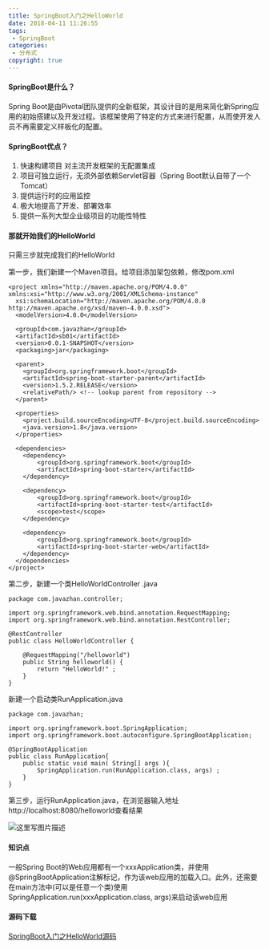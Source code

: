 ```yaml
---
title: SpringBoot入门之HelloWorld
date: 2018-04-11 11:26:55
tags:
 - SpringBoot
categories: 
 - 分布式
copyright: true
---
```



#### **SpringBoot是什么？**

Spring Boot是由Pivotal团队提供的全新框架，其设计目的是用来简化新Spring应用的初始搭建以及开发过程。该框架使用了特定的方式来进行配置，从而使开发人员不再需要定义样板化的配置。

#### **SpringBoot优点？**

<!--more-->

 1. 快速构建项目 对主流开发框架的无配置集成 
 2. 项目可独立运行，无须外部依赖Servlet容器（Spring Boot默认自带了一个Tomcat）
 3. 提供运行时的应用监控 
 4. 极大地提高了开发、部署效率 
 5. 提供一系列大型企业级项目的功能性特性

#### **那就开始我们的HelloWorld**

只需三步就完成我们的HelloWorld

第一步，我们新建一个Maven项目。给项目添加架包依赖，修改pom.xml

```
<project xmlns="http://maven.apache.org/POM/4.0.0" xmlns:xsi="http://www.w3.org/2001/XMLSchema-instance"
  xsi:schemaLocation="http://maven.apache.org/POM/4.0.0 http://maven.apache.org/xsd/maven-4.0.0.xsd">
  <modelVersion>4.0.0</modelVersion>

  <groupId>com.javazhan</groupId>
  <artifactId>sb01</artifactId>
  <version>0.0.1-SNAPSHOT</version>
  <packaging>jar</packaging>

  <parent>
    <groupId>org.springframework.boot</groupId>
    <artifactId>spring-boot-starter-parent</artifactId>
    <version>1.5.2.RELEASE</version>
    <relativePath/> <!-- lookup parent from repository -->
  </parent>

  <properties>
    <project.build.sourceEncoding>UTF-8</project.build.sourceEncoding>
    <java.version>1.8</java.version>
  </properties>

  <dependencies>
    <dependency>
        <groupId>org.springframework.boot</groupId>
        <artifactId>spring-boot-starter</artifactId>
    </dependency>

    <dependency>
        <groupId>org.springframework.boot</groupId>
        <artifactId>spring-boot-starter-test</artifactId>
        <scope>test</scope>
    </dependency>

    <dependency>
        <groupId>org.springframework.boot</groupId>
        <artifactId>spring-boot-starter-web</artifactId>
    </dependency>
  </dependencies>
</project>

```
第二步，新建一个类HelloWorldController .java

```
package com.javazhan.controller;

import org.springframework.web.bind.annotation.RequestMapping;
import org.springframework.web.bind.annotation.RestController;

@RestController
public class HelloWorldController {
    
    @RequestMapping("/helloworld")
    public String helloworld() {
        return "HelloWorld!" ;
    }
}

```

新建一个启动类RunApplication.java

```
package com.javazhan;

import org.springframework.boot.SpringApplication;
import org.springframework.boot.autoconfigure.SpringBootApplication;

@SpringBootApplication
public class RunApplication{
    public static void main( String[] args ){
        SpringApplication.run(RunApplication.class, args) ;
    }
}
```

第三步，运行RunApplication.java，在浏览器输入地址http://localhost:8080/helloworld查看结果

![这里写图片描述](http://img.blog.csdn.net/20170831155736340?watermark/2/text/aHR0cDovL2Jsb2cuY3Nkbi5uZXQvd2VudGVyeWFu/font/5a6L5L2T/fontsize/400/fill/I0JBQkFCMA==/dissolve/70/gravity/SouthEast)

#### **知识点**

一般Spring Boot的Web应用都有一个xxxApplication类，并使用@SpringBootApplication注解标记，作为该web应用的加载入口。此外，还需要在main方法中(可以是任意一个类)使用SpringApplication.run(xxxApplication.class, args)来启动该web应用


#### **源码下载**

[SpringBoot入门之HelloWorld源码](https://github.com/yandongquan/SpringBootInstance/tree/master/SpringBootHelloWorld)
